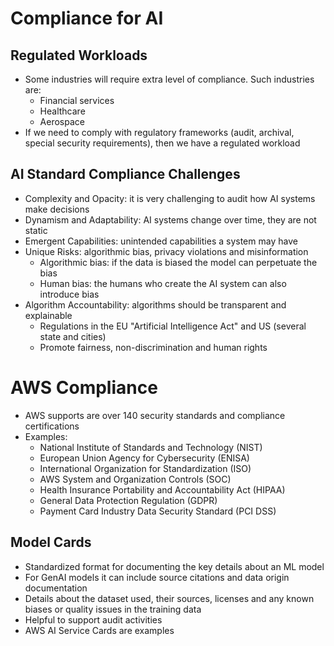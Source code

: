 # Compliance for AI

## Regulated Workloads

- Some industries will require extra level of compliance. Such industries are:
    - Financial services
    - Healthcare
    - Aerospace
- If we need to comply with regulatory frameworks (audit, archival, special security requirements), then we have a regulated workload

## AI Standard Compliance Challenges

- Complexity and Opacity: it is very challenging to audit how AI systems make decisions
- Dynamism and Adaptability: AI systems change over time, they are not static
- Emergent Capabilities: unintended capabilities a system may have
- Unique Risks: algorithmic bias, privacy violations and misinformation
    - Algorithmic bias: if the data is biased the model can perpetuate the bias
    - Human bias: the humans who create the AI system can also introduce bias
- Algorithm Accountability: algorithms should be transparent and explainable
    - Regulations in the EU "Artificial Intelligence Act" and US (several state and cities)
    - Promote fairness, non-discrimination and human rights

# AWS Compliance

- AWS supports are over 140 security standards and compliance certifications
- Examples:
    - National Institute of Standards and Technology (NIST)
    - European Union Agency for Cybersecurity (ENISA)
    - International Organization for Standardization (ISO)
    - AWS System and Organization Controls (SOC)
    - Health Insurance Portability and Accountability Act (HIPAA)
    - General Data Protection Regulation (GDPR)
    - Payment Card Industry Data Security Standard (PCI DSS)

## Model Cards

- Standardized format for documenting the key details about an ML model
- For GenAI models it can include source citations and data origin documentation
- Details about the dataset used, their sources, licenses and any known biases or quality issues in the training data
- Helpful to support audit activities
- AWS AI Service Cards are examples